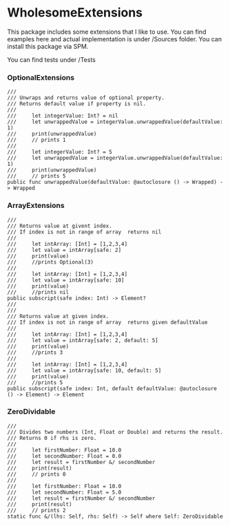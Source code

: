 # WholesomeExtensions

This package includes some extensions that I like to use.
You can find examples here and actual implementation is under /Sources folder. You can install this package via SPM.

You can find tests under /Tests 
 

### OptionalExtensions
    ///
    /// Unwraps and returns value of optional property.
    /// Returns default value if property is nil.
    ///
    ///     let integerValue: Int? = nil
    ///     let unwrappedValue = integerValue.unwrappedValue(defaultValue: 1)
    ///     print(unwrappedValue)
    ///     // prints 1
    ///
    ///     let integerValue: Int? = 5
    ///     let unwrappedValue = integerValue.unwrappedValue(defaultValue: 1)
    ///     print(unwrappedValue)
    ///     // prints 5
    public func unwrappedValue(defaultValue: @autoclosure () -> Wrapped) -> Wrapped
    
### ArrayExtensions
    ///
    /// Returns value at givent index.
    /// If index is not in range of array  returns nil
    ///
    ///     let intArray: [Int] = [1,2,3,4]
    ///     let value = intArray[safe: 2]
    ///     print(value)
    ///     //prints Optional(3)
    ///
    ///     let intArray: [Int] = [1,2,3,4]
    ///     let value = intArray[safe: 10]
    ///     print(value)
    ///     //prints nil
    public subscript(safe index: Int) -> Element? 
    ///
    ///
    /// Returns value at given index.
    /// If index is not in range of array  returns given defaultValue
    ///
    ///     let intArray: [Int] = [1,2,3,4]
    ///     let value = intArray[safe: 2, default: 5]
    ///     print(value)
    ///     //prints 3
    ///
    ///     let intArray: [Int] = [1,2,3,4]
    ///     let value = intArray[safe: 10, default: 5]
    ///     print(value)
    ///     //prints 5
    public subscript(safe index: Int, default defaultValue: @autoclosure () -> Element) -> Element

### ZeroDividable
    ///
    /// Divides two numbers (Int, Float or Double) and returns the result.
    /// Returns 0 if rhs is zero.
    ///
    ///     let firstNumber: Float = 10.0
    ///     let secondNumber: Float = 0.0
    ///     let result = firstNumber &/ secondNumber
    ///     print(result)
    ///     // prints 0
    ///
    ///     let firstNumber: Float = 10.0
    ///     let secondNumber: Float = 5.0
    ///     let result = firstNumber &/ secondNumber
    ///     print(result)
    ///     // prints 2
    static func &/(lhs: Self, rhs: Self) -> Self where Self: ZeroDividable
